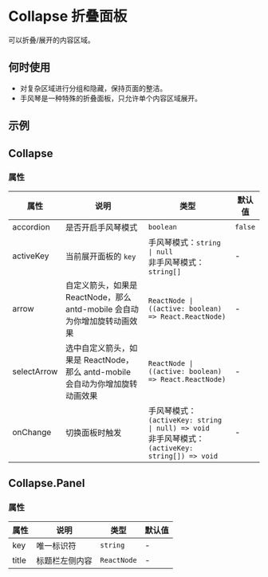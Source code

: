 # Collapse 折叠面板

可以折叠/展开的内容区域。

## 何时使用

- 对复杂区域进行分组和隐藏，保持页面的整洁。
- 手风琴是一种特殊的折叠面板，只允许单个内容区域展开。

## 示例

<code src="./demos/demo1.tsx"></code>

<!--<code src="./demos/demo2.tsx"></code>-->

## Collapse

### 属性

| 属性        | 说明                                                                          | 类型                                                                                                   | 默认值  |
| ----------- | ----------------------------------------------------------------------------- | ------------------------------------------------------------------------------------------------------ | ------- |
| accordion   | 是否开启手风琴模式                                                            | `boolean`                                                                                              | `false` |
| activeKey   | 当前展开面板的 `key`                                                          | 手风琴模式：`string \| null` <br/>非手风琴模式：`string[]`                                             | -       |
| arrow       | 自定义箭头，如果是 ReactNode，那么 antd-mobile 会自动为你增加旋转动画效果     | `ReactNode \| ((active: boolean) => React.ReactNode)`                                                  | -       |
| selectArrow | 选中自定义箭头，如果是 ReactNode，那么 antd-mobile 会自动为你增加旋转动画效果 | `ReactNode \| ((active: boolean) => React.ReactNode)`                                                  | -       |
| onChange    | 切换面板时触发                                                                | 手风琴模式：`(activeKey: string \| null) => void` <br /> 非手风琴模式：`(activeKey: string[]) => void` | -       |

## Collapse.Panel

### 属性

| 属性  | 说明           | 类型        | 默认值 |
| ----- | -------------- | ----------- | ------ |
| key   | 唯一标识符     | `string`    | -      |
| title | 标题栏左侧内容 | `ReactNode` | -      |
